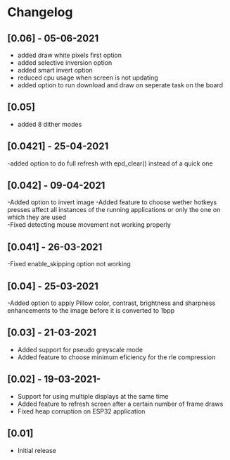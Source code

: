 # Changelog

## [0.06] -  05-06-2021
- added draw white pixels first option
- added selective inversion option
- added smart invert option
- reduced cpu usage when screen is not updating
- added option to run download and draw on seperate task on the board

## [0.05]
- added 8 dither modes

## [0.0421] - 25-04-2021
-added option to do full refresh with epd_clear() instead of a quick one

## [0.042] - 09-04-2021
-Added option to invert image
-Added feature to choose wether hotkeys presses affect all instances of the running applications or only the one on which they are used  
-Fixed detecting mouse movement not working properly


## [0.041] - 26-03-2021
-Fixed enable_skipping option not working

## [0.04] - 25-03-2021
-Added option to apply Pillow color, contrast, brightness and sharpness enhancements to the image before it is converted to 1bpp

## [0.03] - 21-03-2021


- Added support for pseudo greyscale mode
- Added feature to choose minimum eficiency for the rle compression

## [0.02] - 19-03-2021-

- Support for using multiple displays at the same time
- Added feature to refresh screen after a certain number of frame draws
- Fixed heap corruption on ESP32 application 

## [0.01] 

- Initial release


